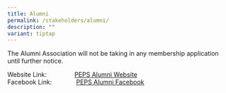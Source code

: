 ```yaml
---
title: Alumni
permalink: /stakeholders/alumni/
description: ""
variant: tiptap
---
```

<p>The Alumni Association will not be taking in any membership application
until further notice.</p>
<p>Website Link:&nbsp;&nbsp;&nbsp;&nbsp;&nbsp;&nbsp;&nbsp; &nbsp;&nbsp;&nbsp;
&nbsp;&nbsp;&nbsp;&nbsp;<a href="https://sites.google.com/view/peps-alumni-association/home" rel="noopener noreferrer nofollow" target="_blank">PEPS Alumni Website</a>
<br>Facebook Link:&nbsp;&nbsp; &nbsp;&nbsp;&nbsp; &nbsp;&nbsp;&nbsp;&nbsp;
&nbsp;&nbsp;<a href="https://www.facebook.com/Princess-Elizabeth-Primary-School-Alumni-1200047086679168/" rel="noopener noreferrer nofollow" target="_blank">PEPS Alumni Facebook</a>
</p>
<p></p>